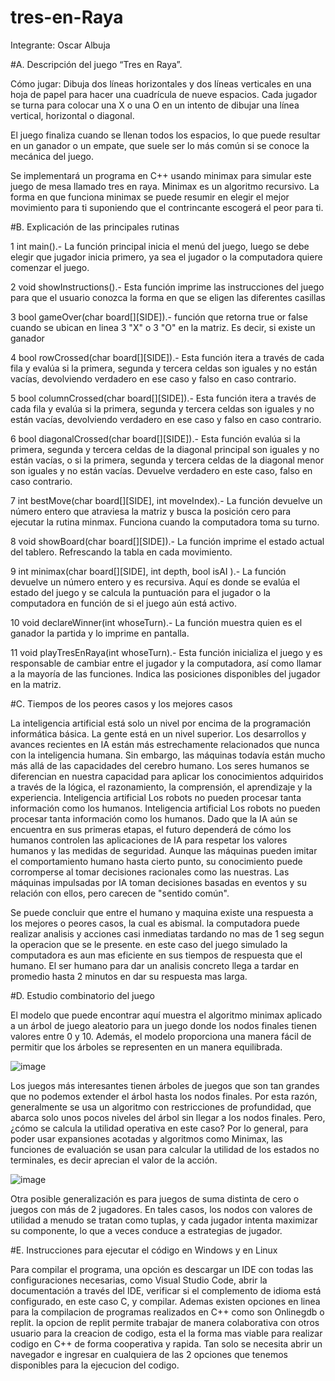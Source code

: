 # tres-en-Raya
Integrante: Oscar Albuja

#A.	Descripción del juego “Tres en Raya”.

Cómo jugar: Dibuja dos líneas horizontales y dos líneas verticales en una hoja de papel para hacer una cuadrícula de nueve espacios. Cada jugador se turna para colocar una X o una O en un intento de dibujar una línea vertical, horizontal o diagonal. 

El juego finaliza cuando se llenan todos los espacios, lo que puede resultar en un ganador o un empate, que suele ser lo más común si se conoce la mecánica del juego. 

Se implementará un programa en C++ usando minimax para simular este juego de mesa llamado tres en raya. Minimax es un algoritmo recursivo. La forma en que funciona minimax se puede resumir en elegir el mejor movimiento para ti suponiendo que el contrincante escogerá el peor para ti.

#B.	Explicación de las principales rutinas
  
1	int main().-	La función principal inicia el menú del juego, luego se debe elegir que jugador inicia primero, ya sea el jugador o la computadora quiere comenzar el juego.

2	void showInstructions().-	Esta función imprime las instrucciones del juego para que el usuario conozca la forma en que se eligen las diferentes casillas

3	bool gameOver(char board[][SIDE]).-	función que retorna true or false cuando se ubican en linea 3 "X" o 3 "O" en la matriz. Es decir, si existe un ganador

4	bool rowCrossed(char board[][SIDE]).-	Esta función itera a través de cada fila y evalúa si la primera, segunda y tercera celdas son iguales y no están vacías, devolviendo verdadero en ese caso y falso en caso contrario.

5	bool columnCrossed(char board[][SIDE]).-	Esta función itera a través de cada fila y evalúa si la primera, segunda y tercera celdas son iguales y no están vacías, devolviendo verdadero en ese caso y falso en caso contrario.

6	bool diagonalCrossed(char board[][SIDE]).-	Esta función evalúa si la primera, segunda y tercera celdas de la diagonal principal son iguales y no están vacías, o si la primera, segunda y tercera celdas de la diagonal menor son iguales y no están vacías. Devuelve verdadero en este caso, falso en caso contrario.

7	int bestMove(char board[][SIDE], int moveIndex).-	La función devuelve un número entero que atraviesa la matriz y busca la posición cero para ejecutar la rutina minmax. Funciona cuando la computadora toma su turno.

8	void showBoard(char board[][SIDE]).-	La función imprime el estado actual del tablero. Refrescando la tabla en cada movimiento.

9	int minimax(char board[][SIDE], int depth, bool isAI ).-	La función devuelve un número entero y es recursiva. Aquí es donde se evalúa el estado del juego y se calcula la puntuación para el jugador o la computadora en función de si el juego aún está activo.

10	void declareWinner(int whoseTurn).-	La función muestra quien es el ganador la partida y lo imprime en pantalla.

11	void playTresEnRaya(int whoseTurn).-	Esta función inicializa el juego y es responsable de cambiar entre el jugador y la computadora, así como llamar a la mayoría de las funciones. Indica las posiciones disponibles del jugador en la matriz.

#C. Tiempos de los peores casos y los mejores casos 

La inteligencia artificial está solo un nivel por encima de la programación informática básica. La gente está en un nivel superior. Los desarrollos y avances recientes en IA están más estrechamente relacionados que nunca con la inteligencia humana.
Sin embargo, las máquinas todavía están mucho más allá de las capacidades del cerebro humano. Los seres humanos se diferencian en nuestra capacidad para aplicar los conocimientos adquiridos a través de la lógica, el razonamiento, la comprensión, el aprendizaje y la experiencia.
Inteligencia artificial
Los robots no pueden procesar tanta información como los humanos. Inteligencia artificial
Los robots no pueden procesar tanta información como los humanos. Dado que la IA aún se encuentra en sus primeras etapas, el futuro dependerá de cómo los humanos controlen las aplicaciones de IA para respetar los valores humanos y las medidas de seguridad. Aunque las máquinas pueden imitar el comportamiento humano hasta cierto punto, su conocimiento puede corromperse al tomar decisiones racionales como las nuestras. Las máquinas impulsadas por IA toman decisiones basadas en eventos y su relación con ellos, pero carecen de "sentido común".

Se puede concluir que entre el humano y maquina existe una respuesta a los mejores o peores casos, la cual es abismal.
la computadora puede realizar analisis y acciones casi inmediatas tardando no mas de 1 seg segun la operacion que se le presente. en este caso del juego simulado la computadora es aun mas eficiente en sus tiempos de respuesta que el humano. El ser humano para dar un analisis concreto llega a tardar en promedio hasta 2 minutos en dar su respuesta mas larga. 

#D. Estudio combinatorio del juego 

El modelo que puede encontrar aquí muestra el algoritmo minimax aplicado a un árbol de juego aleatorio para un juego donde los nodos finales tienen valores entre 0 y 10. Además, el modelo proporciona una manera fácil de permitir que los árboles se representen en un manera equilibrada.

![image](https://user-images.githubusercontent.com/121888131/210480478-b952dee2-8ec7-4bba-bc4e-a42106b241ee.png)

Los juegos más interesantes tienen árboles de juegos que son tan grandes que no podemos extender el árbol hasta los nodos finales. Por esta razón, generalmente se usa un algoritmo con restricciones de profundidad, que abarca solo unos pocos niveles del árbol sin llegar a los nodos finales. Pero, ¿cómo se calcula la utilidad operativa en este caso?
Por lo general, para poder usar expansiones acotadas y algoritmos como Minimax, las funciones de evaluación se usan para calcular la utilidad de los estados no terminales, es decir aprecian el valor de la acción.

![image](https://user-images.githubusercontent.com/121888131/210480566-26a4bdd9-ca73-4700-9398-21e54f6f04e9.png)

Otra posible generalización es para juegos de suma distinta de cero o juegos con más de 2 jugadores. En tales casos, los nodos con valores de utilidad a menudo se tratan como tuplas, y cada jugador intenta maximizar su componente, lo que a veces conduce a estrategias de jugador.

#E. Instrucciones para ejecutar el código en Windows y en Linux

Para compilar el programa, una opción es descargar un IDE con todas las configuraciones necesarias, como Visual Studio Code, abrir la documentación a través del IDE, verificar si el complemento de idioma está configurado, en este caso C, y compilar. Ademas existen opciones en linea para la compilacion de programas realizados en C++ como son Onlinegdb o replit. 
la opcion de replit permite trabajar de manera colaborativa con otros usuario para la creacion de codigo, esta el la forma mas viable para realizar codigo en C++ de forma cooperativa y rapida. Tan solo se necesita abrir un navegador e ingresar en cualquiera de las 2 opciones que tenemos disponibles para la ejecucion del codigo.


